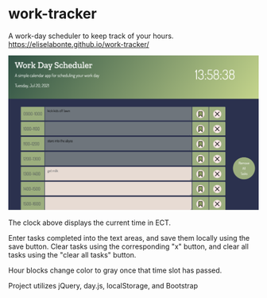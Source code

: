 # work-tracker
A work-day scheduler to keep track of your hours.
https://eliselabonte.github.io/work-tracker/

![Website Screenshot](./assets/Task-List-Screenshot.png)

The clock above displays the current time in ECT.

Enter tasks completed into the text areas, and save them locally using the save button.
Clear tasks using the corresponding "x" button, and clear all tasks using the "clear all tasks" button.

Hour blocks change color to gray once that time slot has passed.

Project utilizes jQuery, day.js, localStorage, and Bootstrap
